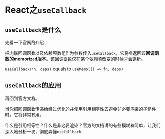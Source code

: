 # 

# React之`useCallback`

## `useCallback`是什么

先看一下官网的介绍：

把内联回调函数以及依赖项数组作为参数传入`useCallback`，它将会返回该**回调函数的memorized版本**。该回调函数仅在某个依赖项改变的时候才会更新。

`useCallback(fn, deps)` equals to `useMemo(() => fn, deps)`



## `useCallback`的应用

再回到官方文档。

当你把回调函数传递给经过优化的并使用引用相等性去避免非必要渲染的子组件时，它将非常有用。

什么是引用相等性？什么是非必要渲染？官方的文档讲的有些模糊和简单，让我们深入地分析一次，彻底弄懂`useCallback`




